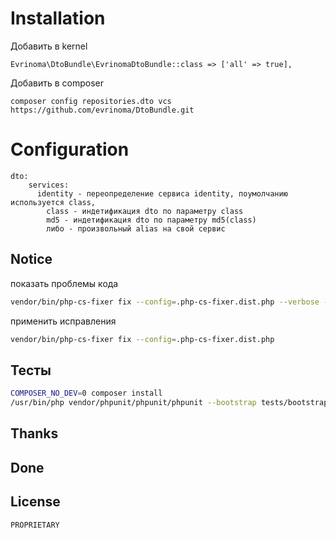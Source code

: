 # Installation

Добавить в kernel

    Evrinoma\DtoBundle\EvrinomaDtoBundle::class => ['all' => true],

Добавить в composer

    composer config repositories.dto vcs https://github.com/evrinoma/DtoBundle.git

# Configuration

    dto:
        services:
          identity - переопределение сервиса identity, поумолчанию используется class,
            class - индетификация dto по параметру class
            md5 - индетификация dto по параметру md5(class)
            либо - произвольный alias на свой сервис 

## Notice

показать проблемы кода

```bash
vendor/bin/php-cs-fixer fix --config=.php-cs-fixer.dist.php --verbose --diff --dry-run
```

применить исправления

```bash
vendor/bin/php-cs-fixer fix --config=.php-cs-fixer.dist.php
```

## Тесты

```bash
COMPOSER_NO_DEV=0 composer install
/usr/bin/php vendor/phpunit/phpunit/phpunit --bootstrap tests/bootstrap.php --configuration phpunit.xml.dist tests --teamcity

```

## Thanks

## Done

## License
    PROPRIETARY